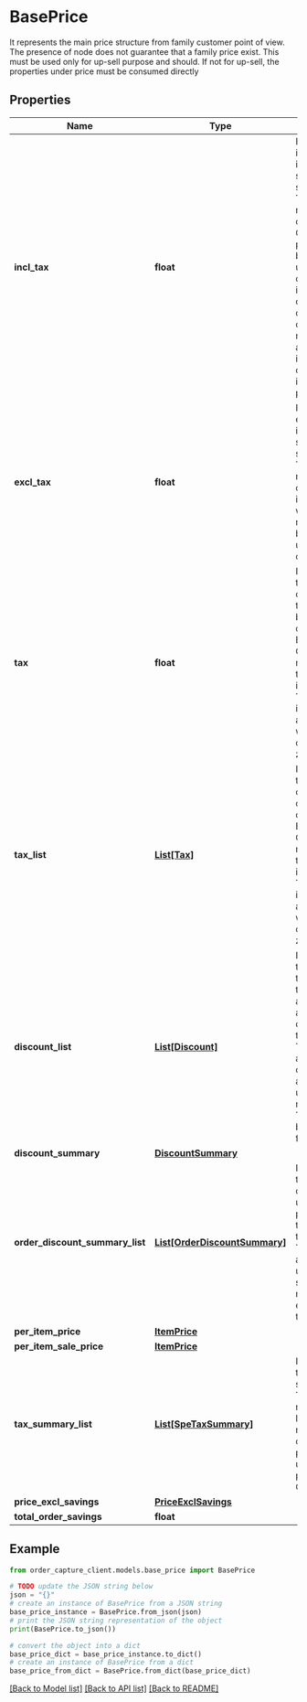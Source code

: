 # BasePrice

It represents the main price structure from family customer point of view. The presence of node does not guarantee that a family price exist. This must be used only for up-sell purpose and should. If not for up-sell, the properties under price must be consumed directly

## Properties

Name | Type | Description | Notes
------------ | ------------- | ------------- | -------------
**incl_tax** | **float** | It represents inclTax price inclusive savings if a saving exist. This can be null in certain cases. In US &amp; CA, inclTax price will not be available until zip-in is completed as indicative tax calculation in complex countries requires additional information other than items and its prices | [optional] 
**excl_tax** | **float** | It represents exclTax price inclusive savings if a saving exist. This can be null in certain cases. Russia is an example where we will not have a tax break down until zip-in is completed | [optional] 
**tax** | **float** | It represents the tax under corresponding type. This can be null in certain cases. Example: US, CA, Russia may not have this populated in initial steps. This information is available when we progress in checkout with zip-in | [optional] 
**tax_list** | [**List[Tax]**](Tax.md) | It represents the breakdown of taxes. This can be null in certain cases. Example: US, CA, Russia may not have this populated in initial steps. This information is available when we progress in checkout with zip-in | [optional] 
**discount_list** | [**List[Discount]**](Discount.md) | It represents the details of the discounts that are applied under a corresponding type of price. This provides a detailed view of discounts and client usage is not recommended. This node will be removed in future. | [optional] 
**discount_summary** | [**DiscountSummary**](DiscountSummary.md) |  | [optional] 
**order_discount_summary_list** | [**List[OrderDiscountSummary]**](OrderDiscountSummary.md) | It represents the summary of discounts under each price type with the name of the discount. The properties available under discount summary might vary for each price type | [optional] 
**per_item_price** | [**ItemPrice**](ItemPrice.md) |  | [optional] 
**per_item_sale_price** | [**ItemPrice**](ItemPrice.md) |  | [optional] 
**tax_summary_list** | [**List[SpeTaxSummary]**](SpeTaxSummary.md) | It represents the tax summary list. This can be null under item lines. It is relevant to consume this property only under the price type ORDER_TOTAL | [optional] 
**price_excl_savings** | [**PriceExclSavings**](PriceExclSavings.md) |  | [optional] 
**total_order_savings** | **float** |  | [optional] 

## Example

```python
from order_capture_client.models.base_price import BasePrice

# TODO update the JSON string below
json = "{}"
# create an instance of BasePrice from a JSON string
base_price_instance = BasePrice.from_json(json)
# print the JSON string representation of the object
print(BasePrice.to_json())

# convert the object into a dict
base_price_dict = base_price_instance.to_dict()
# create an instance of BasePrice from a dict
base_price_from_dict = BasePrice.from_dict(base_price_dict)
```
[[Back to Model list]](../README.md#documentation-for-models) [[Back to API list]](../README.md#documentation-for-api-endpoints) [[Back to README]](../README.md)


